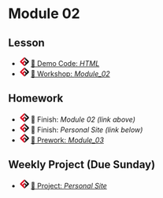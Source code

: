 # Module 02

## Lesson
<!-- - ![FSA](/logo.png) [📺 Lectures 4- in Playlist]() -->
- ![FSA](/logo.png) [👾 Demo Code: *HTML*](demo.html)
- ![FSA](/logo.png) [🔬 Workshop: *Module_02*](https://learn.fullstackacademy.com/workshop/5e2f027bf06d2e0004f1ff7d/content/5e2f027bf06d2e0004f1ff92/text)
<!-- - ![FSA](/logo.png) [👾 Solution: *HTML*]() -->

## Homework
- ![FSA](/logo.png) 🔬 Finish: *Module 02 (link above)*
- ![FSA](/logo.png) 🔬 Finish: *Personal Site (link below)*
- ![FSA](/logo.png) [📖 Prework: *Module_03*](https://learn.fullstackacademy.com/workshop/5e2f06f4f06d2e0004f200f1/content/5e2f06f4f06d2e0004f200f8/text)

## Weekly Project (Due Sunday)
- ![FSA](/logo.png) [🔬 Project: *Personal Site*](https://learn.fullstackacademy.com/workshop/5e29d2cd1f75040004050af8/content/5e2b041cdbd8420004067941/text)
